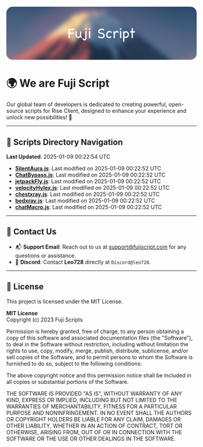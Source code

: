 ![Banner](.github/b.webp)

# 🌍 **We are Fuji Script**

Our global team of developers is dedicated to creating powerful, open-source scripts for Rise Client, designed to enhance your experience and unlock new possibilities! 🌟

---
<!-- SCRIPTS_NAVIGATION_START -->
## 📂 **Scripts Directory Navigation**

**Last Updated**: 2025-01-09 00:22:54 UTC

- **[SilentAura.js](scripts/SilentAura.js)**: Last modified on 2025-01-09 00:22:52 UTC
- **[ChatBypass.js](scripts/ChatBypass.js)**: Last modified on 2025-01-09 00:22:52 UTC
- **[jetpackFly.js](scripts/jetpackFly.js)**: Last modified on 2025-01-09 00:22:52 UTC
- **[velocityHylex.js](scripts/velocityHylex.js)**: Last modified on 2025-01-09 00:22:52 UTC
- **[chestxray.js](scripts/chestxray.js)**: Last modified on 2025-01-09 00:22:52 UTC
- **[bedxray.js](scripts/bedxray.js)**: Last modified on 2025-01-09 00:22:52 UTC
- **[chatMacro.js](scripts/chatMacro.js)**: Last modified on 2025-01-09 00:22:52 UTC

<!-- SCRIPTS_NAVIGATION_END -->

---

## 💬 **Contact Us**  
- 📬 **Support Email**: Reach out to us at [support@fujiscript.com](mailto:support@fujiscript.com) for any questions or assistance.  
- 💬 **Discord**: Contact **Leo728** directly at `Discord@leo728`.

---

## 📜 **License**

This project is licensed under the MIT License.  

**MIT License**  
Copyright (c) 2023 Fuji Scripts  

Permission is hereby granted, free of charge, to any person obtaining a copy of this software and associated documentation files (the "Software"), to deal in the Software without restriction, including without limitation the rights to use, copy, modify, merge, publish, distribute, sublicense, and/or sell copies of the Software, and to permit persons to whom the Software is furnished to do so, subject to the following conditions:  

The above copyright notice and this permission notice shall be included in all copies or substantial portions of the Software.  

THE SOFTWARE IS PROVIDED "AS IS", WITHOUT WARRANTY OF ANY KIND, EXPRESS OR IMPLIED, INCLUDING BUT NOT LIMITED TO THE WARRANTIES OF MERCHANTABILITY, FITNESS FOR A PARTICULAR PURPOSE AND NONINFRINGEMENT. IN NO EVENT SHALL THE AUTHORS OR COPYRIGHT HOLDERS BE LIABLE FOR ANY CLAIM, DAMAGES OR OTHER LIABILITY, WHETHER IN AN ACTION OF CONTRACT, TORT OR OTHERWISE, ARISING FROM, OUT OF OR IN CONNECTION WITH THE SOFTWARE OR THE USE OR OTHER DEALINGS IN THE SOFTWARE.  
